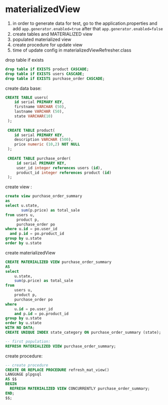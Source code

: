 # materializedView

1) in order to generate data for test, go to the application.properties and add `app.generator.enabled=true`
after that `app.generator.enabled=false`
2) create tables and MATERIALIZED view
3) populated materialized view
4) create procedure for update view
5) time of update config in materializedViewRefresher.class 



drop table if exists

```sql
drop table if EXISTS product CASCADE;
drop table if EXISTS users CASCADE;
drop table if EXISTS purchase_order CASCADE;
```


create data base:

```sql
CREATE TABLE users(
    id serial PRIMARY KEY,
    firstname VARCHAR (50),
    lastname VARCHAR (50),
    state VARCHAR(10)
 );
 
 CREATE TABLE product(
    id serial PRIMARY KEY,
    description VARCHAR (500),
    price numeric (10,2) NOT NULL
 );
 
 CREATE TABLE purchase_order(
     id serial PRIMARY KEY,
     user_id integer references users (id),
     product_id integer references product (id)
 );
```

create view :
```sql
create view purchase_order_summary
as
select u.state,
       sum(p.price) as total_sale
from users u,
     product p,
     purchase_order po
where u.id = po.user_id
  and p.id = po.product_id
group by u.state
order by u.state
```

create materializedView

```sql
CREATE MATERIALIZED VIEW purchase_order_summary
AS
select 
    u.state,
    sum(p.price) as total_sale
from 
    users u,
    product p,
    purchase_order po
where 
    u.id = po.user_id
    and p.id = po.product_id
group by u.state
order by u.state
WITH NO DATA;
CREATE UNIQUE INDEX state_category ON purchase_order_summary (state);

-- first population:
REFRESH MATERIALIZED VIEW purchase_order_summary;
```

create procedure:

```sql
-- create procedure
CREATE OR REPLACE PROCEDURE refresh_mat_view()
LANGUAGE plpgsql    
AS $$
BEGIN
  REFRESH MATERIALIZED VIEW CONCURRENTLY purchase_order_summary;
END;
$$;
```
